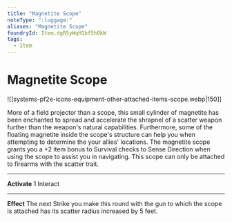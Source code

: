 ```yaml
---
title: "Magnetite Scope"
noteType: ":luggage:"
aliases: "Magnetite Scope"
foundryId: Item.dgR5yWqH1bf5hOkW
tags:
  - Item
---
```


# Magnetite Scope
![[systems-pf2e-icons-equipment-other-attached-items-scope.webp|150]]

More of a field projector than a scope, this small cylinder of magnetite has been enchanted to spread and accelerate the shrapnel of a scatter weapon further than the weapon's natural capabilities. Furthermore, some of the floating magnetite inside the scope's structure can help you when attempting to determine the your allies' locations. The magnetite scope grants you a +2 item bonus to Survival checks to Sense Direction when using the scope to assist you in navigating. This scope can only be attached to firearms with the scatter trait.

* * *

**Activate** 1 Interact

* * *

**Effect** The next Strike you make this round with the gun to which the scope is attached has its scatter radius increased by 5 feet.
